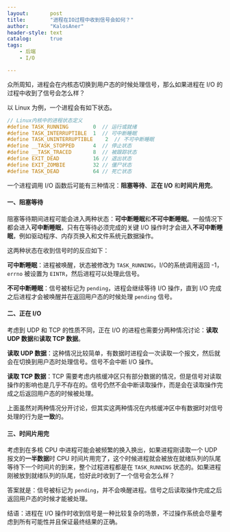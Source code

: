 ```yaml
---
layout:       post
title:        "进程在IO过程中收到信号会如何？"
author:       "KalosAner"
header-style: text
catalog:      true
tags:
    - 后端
    - I/O

---
```


众所周知，进程会在内核态切换到用户态的时候处理信号，那么如果进程在 I/O 的过程中收到了信号会怎么样？

以 Linux 为例，一个进程会有如下状态。

```c
// Linux内核中的进程状态定义
#define TASK_RUNNING        0  // 运行或就绪
#define TASK_INTERRUPTIBLE  1  // 可中断睡眠
#define TASK_UNINTERRUPTIBLE    2  // 不可中断睡眠
#define __TASK_STOPPED      4  // 停止状态
#define __TASK_TRACED       8  // 被跟踪状态
#define EXIT_DEAD           16 // 退出状态
#define EXIT_ZOMBIE         32 // 僵尸状态
#define TASK_DEAD           64 // 死亡状态
```

一个进程调用 I/O 函数后可能有三种情况：**阻塞等待**、**正在 I/O** 和**时间片用完**。

#### 一、阻塞等待

阻塞等待期间进程可能会进入两种状态：**可中断睡眠**和**不可中断睡眠**。一般情况下都会进入**可中断睡眠**，只有在等待必须完成的关键 I/O 操作时才会进入**不可中断睡眠**，例如驱动程序、内存页换入和文件系统元数据操作。

这两种状态在收到信号时的反应如下：

**可中断睡眠**：进程被唤醒，状态被修改为 `TASK_RUNNING`，I/O的系统调用返回 -1，`errno` 被设置为 `EINTR`，然后进程可以处理此信号。

**不可中断睡眠**：信号被标记为 `pending`，进程会继续等待 I/O 操作，直到 I/O 完成之后进程才会被唤醒并在返回用户态的时候处理 `pending` 信号。

#### 二、正在 I/O

考虑到 UDP 和 TCP 的性质不同，正在 I/O 的进程也需要分两种情况讨论：**读取 UDP 数据**和**读取 TCP 数据**。

**读取 UDP 数据**：这种情况比较简单，有数据时进程会一次读取一个报文，然后就会在切换到用户态时处理信号。信号不会中断 I/O 操作。

**读取 TCP 数据**：TCP 需要考虑内核缓冲区只有部分数据的情况，但是信号对读取操作的影响也是几乎不存在的。信号仍然不会中断读取操作，而是会在读取操作完成之后返回用户态的时候被处理。

上面虽然对两种情况分开讨论，但其实这两种情况在内核缓冲区中有数据时对信号处理的行为是**一致**的。

#### 三、时间片用完

考虑到在多核 CPU 中进程可能会被频繁的换入换出，如果进程刚读取一个 UDP 报文的**一半数据**时 CPU 时间片用完了，这个时候进程就会被放在就绪队列的队尾等待下一个时间片的到来，整个过程进程都是在 `TASK_RUNNING` 状态的。如果进程刚被放到就绪队列的队尾，恰好此时收到了一个信号会怎么样？

答案就是：信号被标记为 `pending`，并不会唤醒进程。信号之后读取操作完成之后返回用户态的时候才能被处理。

结语：进程在 I/O 操作时收到信号是一种比较复杂的场景，不过操作系统会尽量考虑到所有可能性并且保证最终结果的正确。

